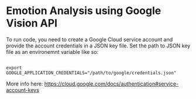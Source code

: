 # Emotion Analysis using Google Vision API

To run code, you need to create a Google Cloud service account and provide the account credentials in a JSON key file. Set the path to JSON key file as an environemnt variable like so:

```

export GOOGLE_APPLICATION_CREDENTIALS="/path/to/google/credentials.json"

```

More info here: <https://cloud.google.com/docs/authentication#service-account-keys>

